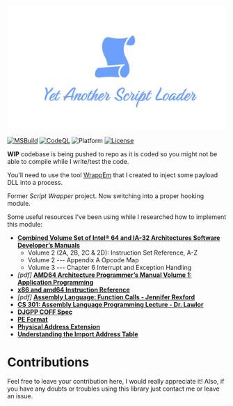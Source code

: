 [![YASL](banner.png)]()

[![MSBuild](https://github.com/oAGoulart/yasl/actions/workflows/msbuild.yml/badge.svg)](https://github.com/oAGoulart/yasl/actions/workflows/msbuild.yml)
[![CodeQL](https://github.com/oAGoulart/yasl/actions/workflows/codeql-analysis.yml/badge.svg)](https://github.com/oAGoulart/yasl/actions/workflows/codeql-analysis.yml)
![Platform](https://img.shields.io/badge/platform-win--32%20%7C%20win--64-blue)
[![License](https://img.shields.io/badge/license-MIT-informational.svg)](https://opensource.org/licenses/MIT)

**WIP** codebase is being pushed to repo as it is coded so you might not be able to compile while I write/test the code.

You'll need to use the tool [WrappEm](https://github.com/oAGoulart/wrappem) that I created to inject some payload DLL into a process.

Former *Script Wrapper* project. Now switching into a proper hooking module.

Some useful resources I've been using while I researched how to implement this module:
- **[Combined Volume Set of Intel® 64 and IA-32 Architectures Software Developer’s Manuals](https://www.intel.com/content/www/us/en/developer/articles/technical/intel-sdm.html#combined)**
  + Volume 2 (2A, 2B, 2C & 2D): Instruction Set Reference, A-Z
  + Volume 2 --- Appendix A Opcode Map
  + Volume 3 --- Chapter 6 Interrupt and Exception Handling
- _[pdf]_ **[AMD64 Architecture Programmer’s Manual Volume 1: Application Programming](https://www.amd.com/system/files/TechDocs/24592.pdf)**
- **[x86 and amd64 Instruction Reference](https://www.felixcloutier.com/x86/index.html)**
- _[pdf]_ **[Assembly Language: Function Calls - Jennifer Rexford](https://www.cs.princeton.edu/courses/archive/spr11/cos217/lectures/15AssemblyFunctions.pdf)**
- **[CS 301: Assembly Language Programming Lecture - Dr. Lawlor](https://www.cs.uaf.edu/2017/fall/cs301/lecture/09_11_registers.html)**
- **[DJGPP COFF Spec](http://www.delorie.com/djgpp/doc/coff/)**
- **[PE Format](https://docs.microsoft.com/en-us/windows/win32/debug/pe-format)**
- **[Physical Address Extension](https://docs.microsoft.com/en-us/windows/win32/memory/physical-address-extension)**
- **[Understanding the Import Address Table](http://sandsprite.com/CodeStuff/Understanding_imports.html)**

# Contributions

Feel free to leave your contribution here, I would really appreciate it!
Also, if you have any doubts or troubles using this library just contact me or leave an issue.
